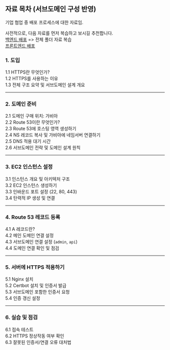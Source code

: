## 자료 목차 (서브도메인 구성 반영)

기업 협업 중 배포 프로세스에 대한 자료임.

사전적으로, 다음 자료를 먼저 복습하고 보시길 추천합니다.  
[백엔드 배포](../11.AWS/250310/README.md) => 전체 폴더 자료 복습  
[프론트엔드 배포](../11.AWS/250311/1.front.md)

### 1. 도입

1.1 HTTPS란 무엇인가?  
1.2 HTTPS를 사용하는 이유  
1.3 전체 구조 요약 및 서브도메인 설계 개요

---

### 2. 도메인 준비

2.1 도메인 구매 위치: 가비아  
2.2 Route 53이란 무엇인가?  
2.3 Route 53에 호스팅 영역 생성하기  
2.4 NS 레코드 복사 및 가비아에 네임서버 연결하기  
2.5 DNS 적용 대기 시간  
2.6 서브도메인 전략 및 도메인 설계 원칙

---

### 3. EC2 인스턴스 설정

3.1 인스턴스 개요 및 아키텍처 구조  
3.2 EC2 인스턴스 생성하기  
3.3 인바운드 포트 설정 (22, 80, 443)  
3.4 탄력적 IP 생성 및 연결

---

### 4. Route 53 레코드 등록

4.1 A 레코드란?  
4.2 메인 도메인 연결 설정  
4.3 서브도메인 연결 설정 (`admin`, `api`)  
4.4 도메인 연결 확인 및 점검

---

### 5. 서버에 HTTPS 적용하기

5.1 Nginx 설치  
5.2 Certbot 설치 및 인증서 발급  
5.3 서브도메인 포함한 인증서 요청  
5.4 인증 갱신 설정

---

### 6. 실습 및 점검

6.1 접속 테스트  
6.2 HTTPS 정상작동 여부 확인  
6.3 잘못된 인증서/연결 오류 대처법
